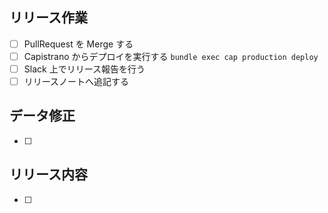## リリース作業

- [ ] PullRequest を Merge する
- [ ] Capistrano からデプロイを実行する `bundle exec cap production deploy`
- [ ] Slack 上でリリース報告を行う
- [ ] リリースノートへ追記する

## データ修正

- [ ]

## リリース内容

- [ ]
<!-- ex.) #PR番号 PRの概要 @GitHubアカウント -->
